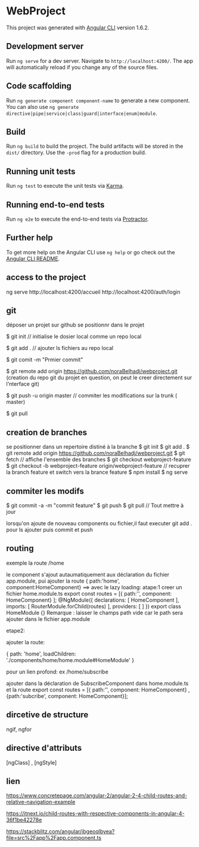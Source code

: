 # WebProject

This project was generated with [Angular CLI](https://github.com/angular/angular-cli) version 1.6.2.

## Development server

Run `ng serve` for a dev server. Navigate to `http://localhost:4200/`. The app will automatically reload if you change any of the source files.

## Code scaffolding

Run `ng generate component component-name` to generate a new component. You can also use `ng generate directive|pipe|service|class|guard|interface|enum|module`.

## Build

Run `ng build` to build the project. The build artifacts will be stored in the `dist/` directory. Use the `-prod` flag for a production build.

## Running unit tests

Run `ng test` to execute the unit tests via [Karma](https://karma-runner.github.io).

## Running end-to-end tests

Run `ng e2e` to execute the end-to-end tests via [Protractor](http://www.protractortest.org/).

## Further help

To get more help on the Angular CLI use `ng help` or go check out the [Angular CLI README](https://github.com/angular/angular-cli/blob/master/README.md).



## access to the project
ng serve
http://localhost:4200/accueil
http://localhost:4200/auth/login

## git
déposer un projet sur github
se positionnr dans le projet

$ git init   // initialise le dosier local comme un repo local 

$ git add .   // ajouter ls fichiers au repo local

$ git comit -m "Prmier commit"

$ git remote add origin https://github.com/noraBelhadj/webproject.git  (creation du repo git du projet en question, on peut le creer directement sur l'nterface git)

$ git push -u origin master  // commiter les modifications sur la trunk ( master)

$ git pull 

## creation de branches
se positionner dans un repertoire distiné à la branche
$ git init
$ git add .
$ git remote add origin https://github.com/noraBelhadj/webproject.git
$ git fetch   // affiche l'ensemble des branches
$ git checkout webproject-feature
$ git checkout -b webproject-feature origin/webproject-feature // recuprer la branch feature et switch vers la brance feature
$ npm install
$ ng serve
## commiter les modifs
$ git commit -a -m "commit feature"
$ git push
$ git pull // Tout mettre à jour


lorsqu'on ajoute de nouveau components ou fichier,il faut executer git add . pour ls ajouter puis commit et push

## routing
exemple la route /home 

le component s'ajout autaumatiquement aux déclaration du fichier app.module, pui ajouter la route { path:'home', component:HomeComponent}
 ==> avec le lazy loading:
 atape:1
 creer un  fichier home.module.ts
 export const routes =  [{ path:'', component: HomeComponent} ];
 @NgModule({
  declarations: [
    HomeComponent
  ],
  imports: [
    RouterModule.forChild(routes)
  ],
  providers: [
  ]
})
export class HomeModule {}
Remarque : laisser le champs path vide car le path sera ajouter dans le fichier app.module

etape2:

ajouter la route: 

{ path: 'home',
    loadChildren: './components/home/home.module#HomeModule'
  }
  
 pour un lien profond: ex /home/subscribe
 
 ajouter dans la déclaration de SubscribeComponent dans home.module.ts et la route export const routes =  [{ path:'', component: HomeComponent} , {path:'subcribe', component: HomeComponent}];
 
 

## dircetive de structure
ngif, ngfor

## directive d'attributs
 [ngClass] , [ngStyle]
 

## lien
https://www.concretepage.com/angular-2/angular-2-4-child-routes-and-relative-navigation-example


https://itnext.io/child-routes-with-respective-components-in-angular-4-36f1be42278e


https://stackblitz.com/angular/jbgeoqlbyea?file=src%2Fapp%2Fapp.component.ts

